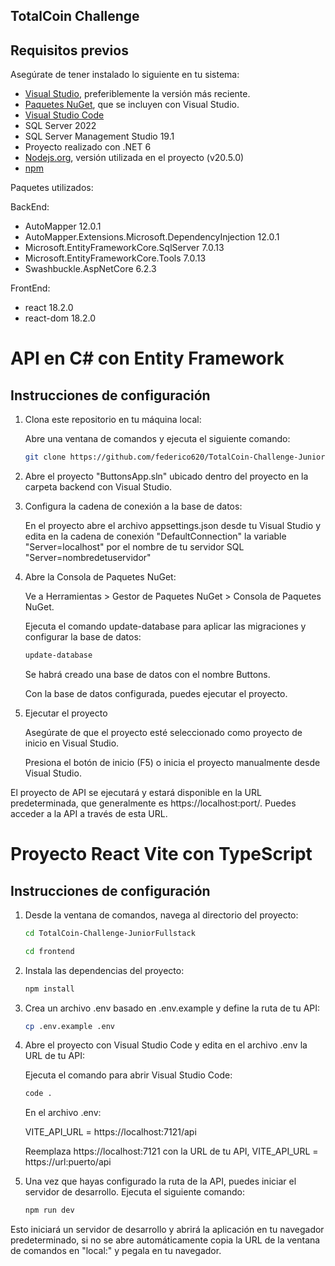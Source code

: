 ## TotalCoin Challenge

## Requisitos previos

Asegúrate de tener instalado lo siguiente en tu sistema:

- [Visual Studio](https://visualstudio.microsoft.com/), preferiblemente la versión más reciente.
- [Paquetes NuGet](https://www.nuget.org/), que se incluyen con Visual Studio.
- [Visual Studio Code](https://code.visualstudio.com/)
- SQL Server 2022
- SQL Server Management Studio 19.1
- Proyecto realizado con .NET 6
- [Nodejs.org](https://nodejs.org/), versión utilizada en el proyecto (v20.5.0)
- [npm](https://docs.npmjs.com/downloading-and-installing-node-js-and-npm)

Paquetes utilizados:

BackEnd:

- AutoMapper 12.0.1
- AutoMapper.Extensions.Microsoft.DependencyInjection 12.0.1
- Microsoft.EntityFrameworkCore.SqlServer 7.0.13
- Microsoft.EntityFrameworkCore.Tools 7.0.13
- Swashbuckle.AspNetCore 6.2.3

FrontEnd:

- react 18.2.0
- react-dom 18.2.0
  
# API en C# con Entity Framework

## Instrucciones de configuración

1. Clona este repositorio en tu máquina local:

   Abre una ventana de comandos y ejecuta el siguiente comando:
   
   ```bash
   git clone https://github.com/federico620/TotalCoin-Challenge-JuniorFullstack.git

1. Abre el proyecto "ButtonsApp.sln" ubicado dentro del proyecto en la carpeta backend con Visual Studio.

2. Configura la cadena de conexión a la base de datos:
   
   En el proyecto abre el archivo appsettings.json desde tu Visual Studio y edita en la cadena de conexión "DefaultConnection" la variable "Server=localhost" por el nombre de tu servidor SQL "Server=nombredetuservidor"

5. Abre la Consola de Paquetes NuGet:

   Ve a Herramientas > Gestor de Paquetes NuGet > Consola de Paquetes NuGet.

   Ejecuta el comando update-database para aplicar las migraciones y configurar la base de datos:
   
   ```bash
   update-database
   ```
   Se habrá creado una base de datos con el nombre Buttons.
   
   Con la base de datos configurada, puedes ejecutar el proyecto.

7. Ejecutar el proyecto

   Asegúrate de que el proyecto esté seleccionado como proyecto de inicio en Visual Studio.

   Presiona el botón de inicio (F5) o inicia el proyecto manualmente desde Visual Studio.

El proyecto de API se ejecutará y estará disponible en la URL predeterminada, que generalmente es https://localhost:port/. Puedes acceder a la API a través de esta URL.

# Proyecto React Vite con TypeScript

## Instrucciones de configuración

1. Desde la ventana de comandos, navega al directorio del proyecto:

   ```bash
   cd TotalCoin-Challenge-JuniorFullstack
   ```
   
   ```bash
   cd frontend
   
2. Instala las dependencias del proyecto:

   ```bash
   npm install

3. Crea un archivo .env basado en .env.example y define la ruta de tu API:

   ```bash
   cp .env.example .env

4. Abre el proyecto con Visual Studio Code y edita en el archivo .env la URL de tu API:

   Ejecuta el comando para abrir Visual Studio Code:

   ```bash
   code .
   ```

   En el archivo .env:

   VITE_API_URL = https://localhost:7121/api

   Reemplaza https://localhost:7121 con la URL de tu API, VITE_API_URL = https://url:puerto/api

6. Una vez que hayas configurado la ruta de la API, puedes iniciar el servidor de desarrollo. Ejecuta el siguiente comando:

   ```bash
   npm run dev

Esto iniciará un servidor de desarrollo y abrirá la aplicación en tu navegador predeterminado, si no se abre automáticamente copia la URL de la ventana de comandos en "local:" y pegala en tu navegador. 



